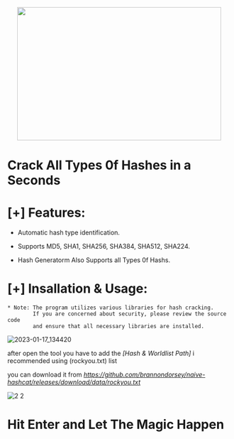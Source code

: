 <p align="center">
  <img width="460" height="300" src="https://user-images.githubusercontent.com/113283571/216542985-c2e838aa-7624-48fe-a5f2-cfc26960d461.png">
</p>



# Crack All Types 0f Hashes in a Seconds #



# [+] Features:

- Automatic hash type identification.

- Supports MD5, SHA1, SHA256, SHA384, SHA512, SHA224.

- Hash Generatorm Also Supports all Types 0f Hashs.


# [+] Insallation & Usage:

    * Note: The program utilizes various libraries for hash cracking. 
            If you are concerned about security, please review the source code  
            and ensure that all necessary libraries are installed.
            
            
    
![2023-01-17_134420](https://user-images.githubusercontent.com/113283571/212878863-48294af3-cee8-407c-9c50-ef943880031f.png)
 
after open the tool you have to add the    *[Hash & Worldlist Path]*   i recommended using (rockyou.txt) list

you can download it from *https://github.com/brannondorsey/naive-hashcat/releases/download/data/rockyou.txt* 

![2 2](https://user-images.githubusercontent.com/113283571/212879931-e8ce9774-2c7b-448f-a830-33f71ff0c19a.png)


   # Hit Enter and Let The Magic Happen # 
